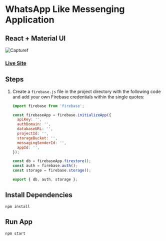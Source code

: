 # WhatsApp Like Messenging Application

## React + Material UI

![Capturef](https://github.com/zulfiqar313/messaging-application/assets/69974518/e893b4b6-70d3-41bd-b6b0-c7d510a7a0e8)


### [Live Site](https://whatsapp-3bdd3.firebaseapp.com/)

## Steps

1. Create a `firebase.js` file in the project directory with the following code and add your own Firebase credentials within the single quotes:

   ```javascript
   import firebase from 'firebase';

   const firebaseApp = firebase.initializeApp({
     apiKey: '',
     authDomain: '',
     databaseURL: '',
     projectId: '',
     storageBucket: '',
     messagingSenderId: '',
     appId: '',
   });

   const db = firebaseApp.firestore();
   const auth = firebase.auth();
   const storage = firebase.storage();

   export { db, auth, storage };

## Install Dependencies
```
npm install
```

## Run App
```
npm start
```
```
